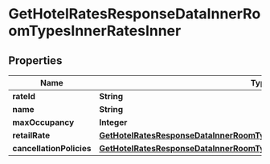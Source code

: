 

# GetHotelRatesResponseDataInnerRoomTypesInnerRatesInner


## Properties

| Name | Type | Description | Notes |
|------------ | ------------- | ------------- | -------------|
|**rateId** | **String** |  |  [optional] |
|**name** | **String** |  |  [optional] |
|**maxOccupancy** | **Integer** |  |  [optional] |
|**retailRate** | [**GetHotelRatesResponseDataInnerRoomTypesInnerRatesInnerRetailRate**](GetHotelRatesResponseDataInnerRoomTypesInnerRatesInnerRetailRate.md) |  |  [optional] |
|**cancellationPolicies** | [**GetHotelRatesResponseDataInnerRoomTypesInnerRatesInnerCancellationPolicies**](GetHotelRatesResponseDataInnerRoomTypesInnerRatesInnerCancellationPolicies.md) |  |  [optional] |



